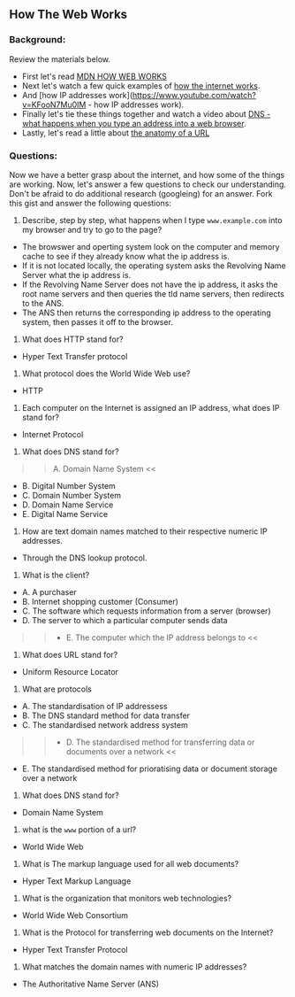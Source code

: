 ## How The Web Works

### Background:

Review the materials below.

* First let's read [MDN HOW WEB WORKS](https://developer.mozilla.org/en-US/Learn/Common_questions/How_does_the_Internet_work)
* Next let's watch a few quick examples of [how the internet works](https://www.youtube.com/watch?v=7_LPdttKXPc).
* And [how IP addresses work](https://www.youtube.com/watch?v=KFooN7Mu0IM   - how IP addresses work).
* Finally let's tie these things together and watch a video about [DNS - what happens when you type an address into a web browser](https://www.youtube.com/watch?v=72snZctFFtA).
* Lastly, let's read a little about [the anatomy of a URL](https://doepud.co.uk/blog/anatomy-of-a-url)

### Questions:

Now we have a better grasp about the internet, and how some of the things are working. Now, let's answer a few questions to check our understanding. Don't be afraid to do additional research (googleing) for an answer. Fork this gist and answer the following questions:

1. Describe, step by step, what happens when I type `www.example.com` into my browser and try to go to the page?
- The browswer and operting system look on the computer and memory cache to see if they already know what the ip address is.
- If it is not located locally, the operating system asks the Revolving Name Server what the ip address is.
- If the Revolving Name Server does not have the ip address, it asks the root name servers and then queries the tld name servers, then redirects to the ANS. 
- The ANS then returns the corresponding ip address to the operating system, then passes it off to the browser.

1.  What does HTTP stand for?
- Hyper Text Transfer protocol

1. 	What protocol does the World Wide Web use?
- HTTP

1. 	Each computer on the Internet is assigned an IP address, what does IP stand for?
- Internet Protocol

1. 	What does DNS stand for?
  >> A. Domain Name System <<
  * B. Digital Number System
  * C. Domain Number System
  * D. Domain Name Service
  * E. Digital Name Service
1. 	How are text domain names matched to their respective numeric IP addresses.
- Through the DNS lookup protocol.

1. 	What is the client?
  * A. A purchaser
  * B. Internet shopping customer (Consumer)
  * C. The software which requests information from a server (browser)
  * D. The server to which a particular computer sends data
  >> * E. The computer which the IP address belongs to <<
  
1. 	What does URL stand for?
- Uniform Resource Locator

1. 	What are protocols
 * A. The standardisation of IP addressess
 * B. The DNS standard method for data transfer
 * C.	The standardised network address system
 >> * D.	The standardised method for transferring data or documents over a network <<
 * E.	The standardised method for prioratising data or document storage over a network
 
1. What does DNS stand for?
- Domain Name System

1. what is the `www` portion of a url?
- World Wide Web

1. What is The markup language used for all web documents?
- Hyper Text Markup Language

1. What is the organization that monitors web technologies?
- World Wide Web Consortium

1. What is the Protocol for transferring web documents on the Internet?
- Hyper Text Transfer Protocol

1. What matches the domain names with numeric IP addresses?
- The Authoritative Name Server (ANS)






